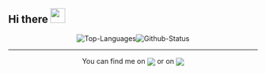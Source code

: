 <h2 align="left">Hi there <img src="https://raw.githubusercontent.com/MartinHeinz/MartinHeinz/master/wave.gif" width="30px">
</h2>
<div align="center">
  <img align="center" src="https://github-readme-stats.vercel.app/api/top-langs/?username=mehrshaad&layout=compact&langs_count=6&custom_title=Most Used Languages&hide_border=true&border_radius=15&bg_color=33333350&title_color=479aff&text_color=ffffff" alt="Top-Languages"/><img align="center" src="https://github-readme-stats.vercel.app/api?username=mehrshaad&count_private=true&show_icons=true%20&hide=stars&include_all_commits=false&line_height=24&custom_title=GitHub%20Status&hide_border=true&border_radius=15&bg_color=33333350&title_color=479aff&text_color=ffffff&icon_color=479aff" alt="Github-Status"/>
  </div>
 <hr>
<div align="center">
You can find me on <a href="https://www.instagram.com/mehrshaad1379/"><img align="center" src="https://img.icons8.com/fluency/30/000000/instagram-new.png"/></a> or on <a href="https://www.linkedin.com/in/mehrshad-dadashzadeh-7053491b3/"><img align="center" src="https://img.icons8.com/color/30/000000/linkedin.png"/></a></div>
